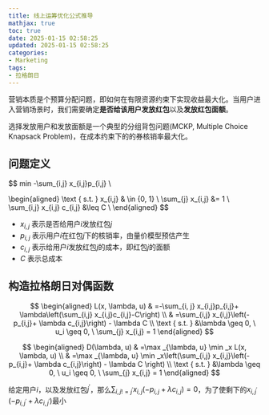 ```yaml
---
title: 线上运筹优化公式推导
mathjax: true
toc: true
date: 2025-01-15 02:58:25
updated: 2025-01-15 02:58:25
categories:
- Marketing
tags:
- 拉格朗日
---
```


营销本质是个预算分配问题，即如何在有限资源约束下实现收益最大化。当用户进入营销场景时，我们需要确定**是否给该用户发放红包**以及**发放红包面额**。

<!--more-->

选择发放用户和发放面额是一个典型的分组背包问题(MCKP, Multiple Choice Knapsack Problem)，在成本约束下的的券核销率最大化。

## 问题定义

$$
min -\sum_{i,j} x_{i,j}p_{i,j} \\

\begin{aligned}
\text { s.t. } x_{i,j} & \in \{0, 1\} \\
\sum_{j} x_{i,j} &= 1 \\
\sum_{i,j} x_{i,j} c_{i,j} &\leq C \\
\end{aligned}
$$
- $x_{i,j}$ 表示是否给用户$i$发放红包$j$
- $p_{i,j}$ 表示用户$i$在红包$j$下的核销率，由量价模型预估产生
- $c_{i,j}$ 表示给用户$i$发放红包$j$的成本，即红包$j$的面额
- $C$ 表示总成本

## 构造拉格朗日对偶函数

$$
\begin{aligned}
L(x, \lambda, u) & =-\sum_{i, j} x_{i,j}p_{i,j}+ \lambda\left(\sum_{i,j}  x_{i,j}c_{i,j}-C\right) \\
& =\sum_{i,j} x_{i,j}\left(-p_{i,j}+ \lambda c_{i,j}\right) - \lambda C \\
\text { s.t. } &\lambda \geq 0, \ u_i \geq 0, \ \sum_{j} x_{i,j} = 1
\end{aligned}
$$

$$
\begin{aligned}
D(\lambda, u) & =\max _{\lambda, u} \min _x L(x, \lambda, u) \\
& =\max _{\lambda, u} \min _x\left(\sum_{i,j} x_{i,j}\left(-p_{i,j}+ \lambda c_{i,j}\right) - \lambda C \right) \\
\text { s.t. } &\lambda \geq 0, \ u_i \geq 0, \ \sum_{j} x_{i,j} = 1
\end{aligned}
$$

给定用户$i$，以及发放红包$j^{\prime}$，那么$\sum_{i,j!=j^{\prime}} x_{i,j}\left(-p_{i,j}+ \lambda c_{i,j}\right)=0$，为了使剩下的$x_{i,j^{\prime}}\left(-p_{i,j^{\prime}}+ \lambda c_{i,j^{\prime}}\right)$最小